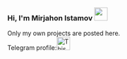 ### Hi, I'm Mirjahon Istamov <img src = "https://media2.giphy.com/media/v1.Y2lkPTc5MGI3NjExaGl3cXgzYWUwbDMyMDdkNGdoamJmeWdoMHlmcDljOGF5NGNzdnIyNSZlcD12MV9pbnRlcm5hbF9naWZfYnlfaWQmY3Q9cw/gM5qFksULw54NMWyry/giphy.gif" width = "30px">
Only my own projects are posted here. <br>
Telegram profile:<a href = "https:///t.me/IstamovMM"><img src ="https://media1.giphy.com/media/v1.Y2lkPTc5MGI3NjExdHV3bjJ1dnZra250enl3aGRmN3lscTNpa2x3eGowbTBrNGFoMjNxdyZlcD12MV9pbnRlcm5hbF9naWZfYnlfaWQmY3Q9Zw/ya4eevXU490Iw/giphy.gif" width = "30px" padding-top = "10px" alt = "This is Telegram image"></a>

